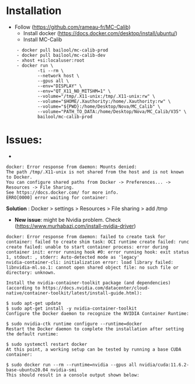 # Installation
- Follow (https://github.com/rameau-fr/MC-Calib)
    - Install docker (https://docs.docker.com/desktop/install/ubuntu/)
    - Install MC-Calib
```
    - docker pull bailool/mc-calib-prod
    - docker pull bailool/mc-calib-dev 
    - xhost +si:localuser:root
    - docker run \
            -ti --rm \
            --network host \
            --gpus all \
            --env="DISPLAY" \
            --env="QT_X11_NO_MITSHM=1" \
            --volume="/tmp/.X11-unix:/tmp/.X11-unix:rw" \
            --volume="$HOME/.Xauthority:/home/.Xauthority:rw" \
            --volume="${PWD}:/home/Desktop/Nova/MC_Calib" \
            --volume="PATH_TO_DATA:/home/Desktop/Nova/MC_Calib/V35" \
            bailool/mc-calib-prod
```

# Issues: 
- 
```
docker: Error response from daemon: Mounts denied: 
The path /tmp/.X11-unix is not shared from the host and is not known to Docker.
You can configure shared paths from Docker -> Preferences... -> Resources -> File Sharing.
See https://docs.docker.com/ for more info.
ERRO[0000] error waiting for container:

```
**Solution** : Docker > settings > Resources > File sharing > add /tmp

-  **New issue**: might be Nvidia problem. Check (https://www.murhabazi.com/install-nvidia-driver)
```
docker: Error response from daemon: failed to create task for container: failed to create shim task: OCI runtime create failed: runc create failed: unable to start container process: error during container init: error running hook #0: error running hook: exit status 1, stdout: , stderr: Auto-detected mode as 'legacy'
nvidia-container-cli: initialization error: load library failed: libnvidia-ml.so.1: cannot open shared object file: no such file or directory: unknown.

```

```    
Install the nvidia-container-toolkit package (and dependencies) (according to https://docs.nvidia.com/datacenter/cloud-native/container-toolkit/latest/install-guide.html):

$ sudo apt-get update
$ sudo apt-get install -y nvidia-container-toolkit
Configure the Docker daemon to recognize the NVIDIA Container Runtime:

$ sudo nvidia-ctk runtime configure --runtime=docker
Restart the Docker daemon to complete the installation after setting the default runtime:

$ sudo systemctl restart docker
At this point, a working setup can be tested by running a base CUDA container:

$ sudo docker run --rm --runtime=nvidia --gpus all nvidia/cuda:11.6.2-base-ubuntu20.04 nvidia-smi
This should result in a console output shown below:
```